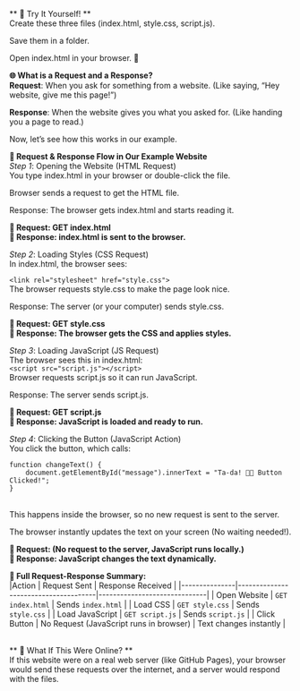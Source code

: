 
** 🎯 Try It Yourself! ** <br>
Create these three files (index.html, style.css, script.js).<br>

Save them in a folder.<br>

Open index.html in your browser. 🎉<br>

**🌐 What is a Request and a Response?**<br>
**Request**: When you ask for something from a website. (Like saying, “Hey website, give me this page!”) <br>

**Response**: When the website gives you what you asked for. (Like handing you a page to read.)<br>

Now, let’s see how this works in our example.<br>

**🚀 Request & Response Flow in Our Example Website**<br>
*Step 1*: Opening the Website (HTML Request)<br>
You type index.html in your browser or double-click the file.<br>

Browser sends a request to get the HTML file.<br>

Response: The browser gets index.html and starts reading it.<br>

**🔹 Request: GET index.html**<br>
**🔹 Response: index.html is sent to the browser.**<br>

*Step 2*: Loading Styles (CSS Request)<br>
In index.html, the browser sees:<br>

`<link rel="stylesheet" href="style.css">` <br>
The browser requests style.css to make the page look nice.<br>

Response: The server (or your computer) sends style.css.<br>

**🔹 Request: GET style.css**<br>
**🔹 Response: The browser gets the CSS and applies styles.**<br>

*Step 3*: Loading JavaScript (JS Request)<br>
The browser sees this in index.html:<br>
`<script src="script.js"></script>`<br>
Browser requests script.js so it can run JavaScript.<br>

Response: The server sends script.js.<br>

**🔹 Request: GET script.js**<br>
**🔹 Response: JavaScript is loaded and ready to run.**<br>

*Step 4*: Clicking the Button (JavaScript Action)<br>
You click the button, which calls:<br>

    function changeText() {
        document.getElementById("message").innerText = "Ta-da! 🎩✨ Button Clicked!";
    }
<br>
This happens inside the browser, so no new request is sent to the server.<br>

The browser instantly updates the text on your screen (No waiting needed!).<br>

**🔹 Request: (No request to the server, JavaScript runs locally.)**<br>
**🔹 Response: JavaScript changes the text dynamically.**<br>

**🚀 Full Request-Response Summary:**<br>
|Action         | Request Sent                         | Response Received            |
|---------------|--------------------------------------|------------------------------|
| Open Website  | `GET index.html`                     | Sends `index.html`           |
| Load CSS      | `GET style.css`                      | Sends `style.css`            |
| Load JavaScript | `GET script.js`                    | Sends `script.js`            |
| Click Button  | No Request (JavaScript runs in browser) | Text changes instantly     |

<br>
** 🤔 What If This Were Online? ** <br>
If this website were on a real web server (like GitHub Pages), your browser would send these requests over the internet, and a server would respond with the files.
<br>


